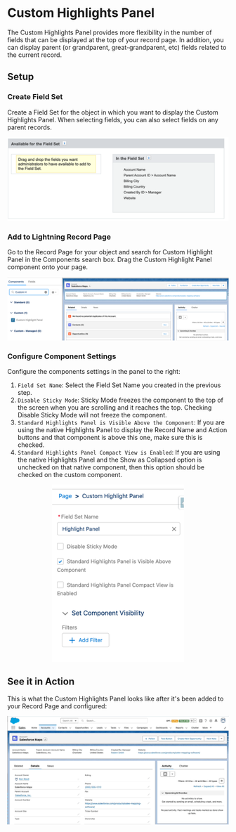 # Custom Highlights Panel

The Custom Highlights Panel provides more flexibility in the number of fields that can be displayed at the top of your record page. In addition, you can display parent (or grandparent, great-grandparent, etc) fields related to the current record.

## Setup

### Create Field Set
Create a Field Set for the object in which you want to display the Custom Highlights Panel. When selecting fields, you can also select fields on any parent records. 

<p align="center">
<img src="docs/images/field-set.png" width="600" alt="Create Field Set">
</p>

### Add to Lightning Record Page
Go to the Record Page for your object and search for Custom Highlight Panel in the Components search box. Drag the Custom Highlight Panel component onto your page.

<p align="center">
<img src="docs/images/add-component-record-page.png" width="700" alt="Add Component">
</p>

### Configure Component Settings
Configure the components settings in the panel to the right: 

1. `Field Set Name`: Select the Field Set Name you created in the previous step.  
2. `Disable Sticky Mode`: Sticky Mode freezes the component to the top of the screen when you are scrolling and it reaches the top. Checking Disable Sticky Mode will not freeze the component.
3. `Standard Highlights Panel is Visible Above the Component`: If you are using the native Highlights Panel to display the Record Name and Action buttons and that component is above this one, make sure this is checked.
4. `Standard Highlights Panel Compact View is Enabled`: If you are using the native Highlights Panel and the Show as Collapsed option is unchecked on that native component, then this option should be checked on the custom component.

<p align="center">
<img src="docs/images/configure-component.png" width="300" alt="Add Component">
</p>

## See it in Action

This is what the Custom Highlights Panel looks like after it's been added to your Record Page and configured:

<p align="center">
<img src="docs/images/highlight-panel-in-action.gif" width="700" alt="Add Component">
</p>

